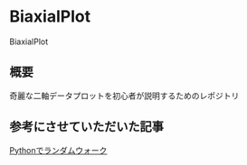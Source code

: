 # BiaxialPlot  
BiaxialPlot  
  
## 概要  
奇麗な二軸データプロットを初心者が説明するためのレポジトリ  

## 参考にさせていただいた記事  
[Pythonでランダムウォーク](https://qiita.com/toyolab/items/6535420f5ef637a4d2e8)  


